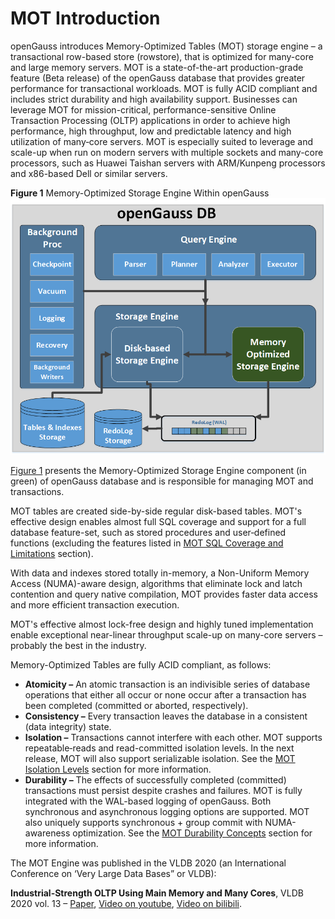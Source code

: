 # MOT Introduction<a name="EN-US_TOPIC_0270171553"></a>

openGauss introduces Memory-Optimized Tables \(MOT\) storage engine – a transactional row-based store \(rowstore\), that is optimized for many-core and large memory servers. MOT is a state-of-the-art production-grade feature \(Beta release\) of the openGauss database that provides greater performance for transactional workloads. MOT is fully ACID compliant and includes strict durability and high availability support. Businesses can leverage MOT for mission-critical, performance-sensitive Online Transaction Processing \(OLTP\) applications in order to achieve high performance, high throughput, low and predictable latency and high utilization of many‑core servers. MOT is especially suited to leverage and scale-up when run on modern servers with multiple sockets and many-core processors, such as Huawei Taishan servers with ARM/Kunpeng processors and x86-based Dell or similar servers.

**Figure  1**  Memory-Optimized Storage Engine Within openGauss<a name="fig16939193016363"></a>  
![](figures/memory-optimized-storage-engine-within-opengauss.png "memory-optimized-storage-engine-within-opengauss")

[Figure 1](#fig16939193016363)  presents the Memory-Optimized Storage Engine component \(in green\) of openGauss database and is responsible for managing MOT and transactions.

MOT tables are created side-by-side regular disk-based tables. MOT's effective design enables almost full SQL coverage and support for a full database feature-set, such as stored procedures and user‑defined functions \(excluding the features listed in  [MOT SQL Coverage and Limitations](mot-sql-coverage-and-limitations.md)  section\).

With data and indexes stored totally in-memory, a Non-Uniform Memory Access \(NUMA\)-aware design, algorithms that eliminate lock and latch contention and query native compilation, MOT provides faster data access and more efficient transaction execution.

MOT's effective almost lock-free design and highly tuned implementation enable exceptional near-linear throughput scale-up on many-core servers – probably the best in the industry.

Memory-Optimized Tables are fully ACID compliant, as follows:

-   **Atomicity –**  An atomic transaction is an indivisible series of database operations that either all occur or none occur after a transaction has been completed \(committed or aborted, respectively\).
-   **Consistency –**  Every transaction leaves the database in a consistent \(data integrity\) state.
-   **Isolation –**  Transactions cannot interfere with each other. MOT supports repeatable‑reads and read-committed isolation levels. In the next release, MOT will also support serializable isolation. See the  [MOT Isolation Levels](mot-isolation-levels.md)  section for more information.
-   **Durability –**  The effects of successfully completed \(committed\) transactions must persist despite crashes and failures. MOT is fully integrated with the WAL-based logging of openGauss. Both synchronous and asynchronous logging options are supported. MOT also uniquely supports synchronous + group commit with NUMA-awareness optimization. See the  [MOT Durability Concepts](mot-durability-concepts.md)  section for more information.

The MOT Engine was published in the VLDB 2020 (an International Conference on ‘Very Large Data Bases” or VLDB):

**Industrial-Strength OLTP Using Main Memory and Many Cores**,  VLDB 2020 vol. 13 – [Paper](http://www.vldb.org/pvldb/vol13/p3099-avni.pdf), [Video on youtube](https://www.youtube.com/watch?v=xcAbww6x8wo), [Video on bilibili](https://www.bilibili.com/video/BV1MA411n7ef?p=97).